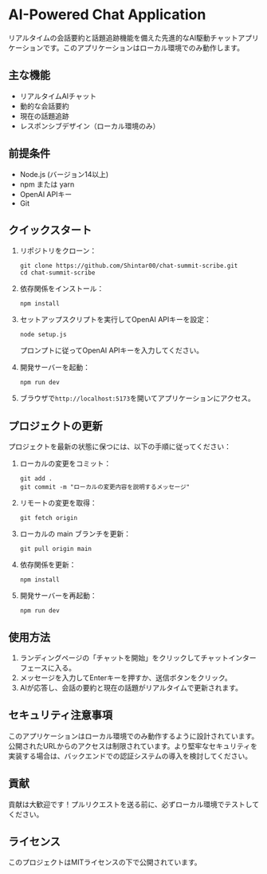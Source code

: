 # AI-Powered Chat Application

リアルタイムの会話要約と話題追跡機能を備えた先進的なAI駆動チャットアプリケーションです。このアプリケーションはローカル環境でのみ動作します。

## 主な機能

- リアルタイムAIチャット
- 動的な会話要約
- 現在の話題追跡
- レスポンシブデザイン（ローカル環境のみ）

## 前提条件

- Node.js (バージョン14以上)
- npm または yarn
- OpenAI APIキー
- Git

## クイックスタート

1. リポジトリをクローン：
   ```
   git clone https://github.com/Shintar00/chat-summit-scribe.git
   cd chat-summit-scribe
   ```

2. 依存関係をインストール：
   ```
   npm install
   ```

3. セットアップスクリプトを実行してOpenAI APIキーを設定：
   ```
   node setup.js
   ```
   プロンプトに従ってOpenAI APIキーを入力してください。

4. 開発サーバーを起動：
   ```
   npm run dev
   ```

5. ブラウザで`http://localhost:5173`を開いてアプリケーションにアクセス。

## プロジェクトの更新

プロジェクトを最新の状態に保つには、以下の手順に従ってください：

1. ローカルの変更をコミット：
   ```
   git add .
   git commit -m "ローカルの変更内容を説明するメッセージ"
   ```

2. リモートの変更を取得：
   ```
   git fetch origin
   ```

3. ローカルの main ブランチを更新：
   ```
   git pull origin main
   ```

4. 依存関係を更新：
   ```
   npm install
   ```

5. 開発サーバーを再起動：
   ```
   npm run dev
   ```

## 使用方法

1. ランディングページの「チャットを開始」をクリックしてチャットインターフェースに入る。
2. メッセージを入力してEnterキーを押すか、送信ボタンをクリック。
3. AIが応答し、会話の要約と現在の話題がリアルタイムで更新されます。

## セキュリティ注意事項

このアプリケーションはローカル環境でのみ動作するように設計されています。公開されたURLからのアクセスは制限されています。より堅牢なセキュリティを実装する場合は、バックエンドでの認証システムの導入を検討してください。

## 貢献

貢献は大歓迎です！プルリクエストを送る前に、必ずローカル環境でテストしてください。

## ライセンス

このプロジェクトはMITライセンスの下で公開されています。